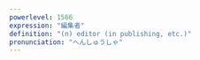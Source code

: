 ```yaml
---
powerlevel: 1566
expression: "編集者"
definition: "(n) editor (in publishing, etc.)"
pronunciation: "へんしゅうしゃ"
---
```

